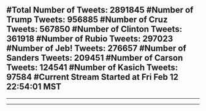 #Total Number of Tweets: 2891845 
#Number of Trump Tweets: 956885
#Number of Cruz Tweets: 567850
#Number of Clinton Tweets: 361918
#Number of Rubio Tweets: 297023
#Number of Jeb! Tweets: 276657
#Number of Sanders Tweets: 209451
#Number of Carson Tweets: 124541
#Number of Kasich Tweets: 97584
#Current Stream Started at Fri Feb 12 22:54:01 MST
---
---
---
